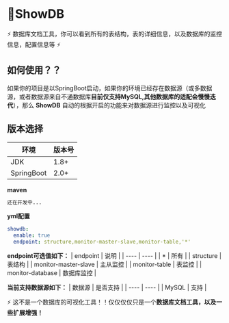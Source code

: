 # 📖ShowDB
:zap: 数据库文档工具，你可以看到所有的表结构，表的详细信息，以及数据库的监控信息，配置信息等 :zap:  

## 如何使用？？  
如果你的项目是以SpringBoot启动，如果你的环境已经存在数据源（或多数据源，或者数据源来自不通数据库**目前仅支持MySQL,其他数据库的适配会慢慢迭代**），那么 **ShowDB** 自动的根据开启的功能来对数据源进行监控以及可视化

## 版本选择
|  环境   | 版本号  |
|  ----  | ----  |
| JDK | 1.8+ |
| SpringBoot | 2.0+ |

**maven**
```xml
还在开发中...
```

**yml配置**
```yml
showdb:
  enable: true
  endpoint: structure,monitor-master-slave,monitor-table,'*'  
```
  
**endpoint可选值如下：**
|  endpoint   | 说明  |
|  ----  | ----  |
| * | 所有 |
| structure  | 表结构 |
| monitor-master-slave  | 主从监控 |
| monitor-table  | 表监控 |
| monitor-database  | 数据库监控 |  

**当前支持数据源如下：**
|  数据源   | 是否支持  |
|  ----  | ----  |
| MySQL | 支持 |

:zap: 这不是一个数据库的可视化工具！！仅仅仅仅只是一个**数据库文档工具，以及一些扩展增强！**


